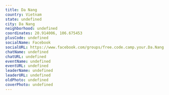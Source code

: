 ```yaml
---
title: Da Nang
country: Vietnam
state: undefined
city: Da Nang
neighborhood: undefined
coordinates: 20.914006, 106.675453
plusCode: undefined
socialName: Facebook
socialURL: https://www.facebook.com/groups/free.code.camp.your.Da.Nang
chatName: undefined
chatURL: undefined
eventName: undefined
eventURL: undefined
leaderName: undefined
leaderURL: undefined
oldPhoto: undefined
coverPhoto: undefined
---
```

